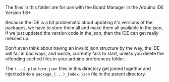 The files in this folder are for use with the Board Manager in the Arduino IDE Version 1.6+

Because the IDE is a bit problematic about updating it's versions of the packages, we have to store them all and make them all available in the json, if we just updated the version code in the json, then the IDE can get really messed up.

Don't even think about having an invalid json structure by the way, the IDE will fail in bad ways, and worse, currently fails to start, unless you delete the offending cached files in your arduino preferences folder.

The `(...)_platform.json` files in this directory get joined togethor and injected into a `package_(...)_index.json` file in the parent directory.

